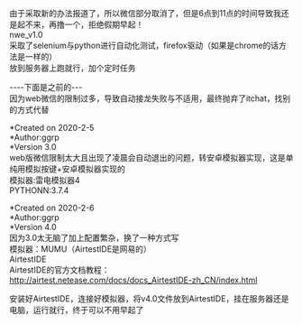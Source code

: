 由于采取新的办法报道了，所以微信部分取消了，但是6点到11点的时间导致我还是起不来，再撸一个，拒绝假期早起！  
nwe_v1.0  
采取了selenium与python进行自动化测试，firefox驱动（如果是chrome的话方法是一样的）  
放到服务器上跑就行，加个定时任务  


----下面是之前的---  
因为web微信的限制过多，导致自动接龙失败与不适用，最终抛弃了itchat，找别的方式代替  



*Created on 2020-2-5   
*Author:ggrp  
*Version 3.0  
web版微信限制太大且出现了凌晨会自动退出的问题，转安卓模拟器实现，这是单纯用模拟按键+安卓模拟器实现的  
模拟器:雷电模拟器4  
PYTHONN:3.7.4  



*Created on 2020-2-6   
*Author:ggrp  
*Version 4.0  
因为3.0太无脑了加上配置繁杂，换了一种方式写  
模拟器：MUMU（AirtestIDE是网易的）  
AirtestIDE  
AirtestIDE的官方文档教程：  
http://airtest.netease.com/docs/docs_AirtestIDE-zh_CN/index.html   

安装好AirtestIDE，连接好模拟器，将v4.0文件放到AirtestIDE，挂在服务器还是电脑，运行就行，终于可以不用早起了
